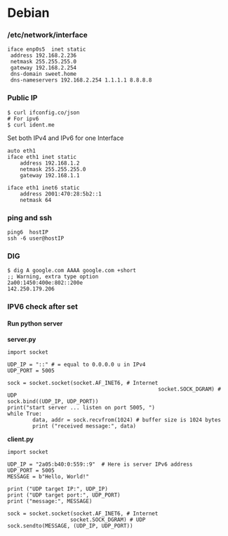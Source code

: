 # Debian

### /etc/network/interface
```
iface enp0s5  inet static
 address 192.168.2.236
 netmask 255.255.255.0
 gateway 192.168.2.254
 dns-domain sweet.home
 dns-nameservers 192.168.2.254 1.1.1.1 8.8.8.8
```

### Public IP

```
$ curl ifconfig.co/json
# For ipv6
$ curl ident.me
```


Set both IPv4 and IPv6 for one Interface

```
auto eth1
iface eth1 inet static
    address 192.168.1.2
    netmask 255.255.255.0
    gateway 192.168.1.1

iface eth1 inet6 static
    address 2001:470:28:5b2::1
    netmask 64
```

### ping and ssh

```
ping6  hostIP
ssh -6 user@hostIP
```


### DIG

```
$ dig A google.com AAAA google.com +short 
;; Warning, extra type option
2a00:1450:400e:802::200e
142.250.179.206
```


### IPV6 check after set

#### Run python server 

**server.py**

```
import socket
  
UDP_IP = "::" # = equal to 0.0.0.0 u in IPv4
UDP_PORT = 5005

sock = socket.socket(socket.AF_INET6, # Internet
                                                socket.SOCK_DGRAM) # UDP
sock.bind((UDP_IP, UDP_PORT))
print("start server ... listen on port 5005, ")
while True:
        data, addr = sock.recvfrom(1024) # buffer size is 1024 bytes
        print ("received message:", data)
```

**client.py**

```
import socket

UDP_IP = "2a05:b40:0:559::9"  # Here is server IPv6 address
UDP_PORT = 5005
MESSAGE = b"Hello, World!"

print ("UDP target IP:", UDP_IP)
print ("UDP target port:", UDP_PORT)
print ("message:", MESSAGE)

sock = socket.socket(socket.AF_INET6, # Internet
					socket.SOCK_DGRAM) # UDP
sock.sendto(MESSAGE, (UDP_IP, UDP_PORT))

```

